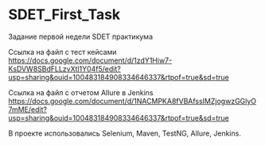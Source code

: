 # SDET_First_Task
Задание первой недели SDET практикума

Ссылка на файл с тест кейсами https://docs.google.com/document/d/1zdY1Hiw7-KsDVW8SBdFLLzvXtl1Y04f5/edit?usp=sharing&ouid=100483184908334646337&rtpof=true&sd=true

Ссылка на файл с отчетом Allure в Jenkins https://docs.google.com/document/d/1NACMPKA8fVBAfssIMZjogwzGGlyO7mME/edit?usp=sharing&ouid=100483184908334646337&rtpof=true&sd=true

В проекте использовались Selenium, Maven, TestNG, Allure, Jenkins.
